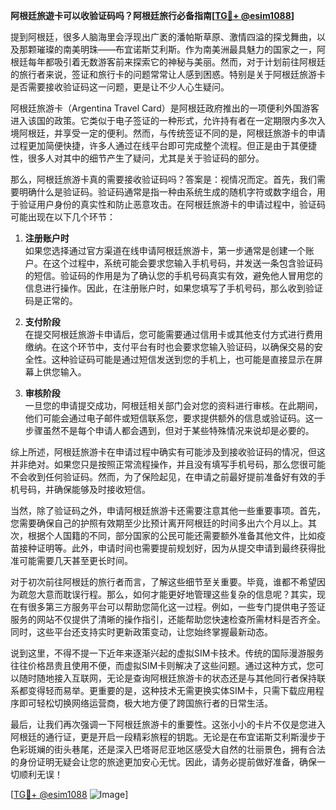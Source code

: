 **阿根廷旅遊卡可以收验证码吗？阿根廷旅行必备指南[[TG💪+ @esim1088](https://t.me/s/esim1088)]**

提到阿根廷，很多人脑海里会浮现出广袤的潘帕斯草原、激情四溢的探戈舞曲，以及那颗璀璨的南美明珠——布宜诺斯艾利斯。作为南美洲最具魅力的国家之一，阿根廷每年都吸引着无数游客前来探索它的神秘与美丽。然而，对于计划前往阿根廷的旅行者来说，签证和旅行卡的问题常常让人感到困惑。特别是关于阿根廷旅游卡是否需要接收验证码这一问题，更是让不少人心生疑问。

阿根廷旅游卡（Argentina Travel Card）是阿根廷政府推出的一项便利外国游客进入该国的政策。它类似于电子签证的一种形式，允许持有者在一定期限内多次入境阿根廷，并享受一定的便利。然而，与传统签证不同的是，阿根廷旅游卡的申请过程更加简便快捷，许多人通过在线平台即可完成整个流程。但正是由于其便捷性，很多人对其中的细节产生了疑问，尤其是关于验证码的部分。

那么，阿根廷旅游卡真的需要接收验证码吗？答案是：视情况而定。首先，我们需要明确什么是验证码。验证码通常是指一种由系统生成的随机字符或数字组合，用于验证用户身份的真实性和防止恶意攻击。在阿根廷旅游卡的申请过程中，验证码可能出现在以下几个环节：

1. **注册账户时**  
   如果您选择通过官方渠道在线申请阿根廷旅游卡，第一步通常是创建一个账户。在这个过程中，系统可能会要求您输入手机号码，并发送一条包含验证码的短信。验证码的作用是为了确认您的手机号码真实有效，避免他人冒用您的信息进行操作。因此，在注册账户时，如果您填写了手机号码，那么收到验证码是正常的。

2. **支付阶段**  
   在提交阿根廷旅游卡申请后，您可能需要通过信用卡或其他支付方式进行费用缴纳。在这个环节中，支付平台有时也会要求您输入验证码，以确保交易的安全性。这种验证码可能是通过短信发送到您的手机上，也可能是直接显示在屏幕上供您输入。

3. **审核阶段**  
   一旦您的申请提交成功，阿根廷相关部门会对您的资料进行审核。在此期间，他们可能会通过电子邮件或短信联系您，要求提供额外的信息或验证码。这一步骤虽然不是每个申请人都会遇到，但对于某些特殊情况来说却是必要的。

综上所述，阿根廷旅游卡在申请过程中确实有可能涉及到接收验证码的情况，但这并非绝对。如果您只是按照正常流程操作，并且没有填写手机号码，那么您很可能不会收到任何验证码。然而，为了保险起见，在申请之前最好提前准备好有效的手机号码，并确保能够及时接收短信。

当然，除了验证码之外，申请阿根廷旅游卡还需要注意其他一些重要事项。首先，您需要确保自己的护照有效期至少比预计离开阿根廷的时间多出六个月以上。其次，根据个人国籍的不同，部分国家的公民可能还需要额外准备其他文件，比如疫苗接种证明等。此外，申请时间也需要提前规划好，因为从提交申请到最终获得批准可能需要几天甚至更长时间。

对于初次前往阿根廷的旅行者而言，了解这些细节至关重要。毕竟，谁都不希望因为疏忽大意而耽误行程。那么，如何才能更好地管理这些复杂的信息呢？其实，现在有很多第三方服务平台可以帮助您简化这一过程。例如，一些专门提供电子签证服务的网站不仅提供了清晰的操作指引，还能帮助您快速检查所需材料是否齐全。同时，这些平台还支持实时更新政策变动，让您始终掌握最新动态。

说到这里，不得不提一下近年来逐渐兴起的虚拟SIM卡技术。传统的国际漫游服务往往价格昂贵且使用不便，而虚拟SIM卡则解决了这些问题。通过这种方式，您可以随时随地接入互联网，无论是查询阿根廷旅游卡的状态还是与其他同行者保持联系都变得轻而易举。更重要的是，这种技术无需更换实体SIM卡，只需下载应用程序即可轻松切换网络运营商，极大地方便了跨国旅行者的日常生活。

最后，让我们再次强调一下阿根廷旅游卡的重要性。这张小小的卡片不仅是您进入阿根廷的通行证，更是开启一段精彩旅程的钥匙。无论是在布宜诺斯艾利斯漫步于色彩斑斓的街头巷尾，还是深入巴塔哥尼亚地区感受大自然的壮丽景色，拥有合法的身份证明无疑会让您的旅途更加安心无忧。因此，请务必提前做好准备，确保一切顺利无误！

[[TG💪+ @esim1088](https://t.me/s/esim1088) ![Image](https://i.postimg.cc/4NQfJmqS/Snipaste-2025-05-13-00-14-12.png)]